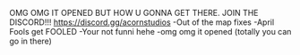 OMG OMG IT OPENED BUT HOW U GONNA GET THERE. JOIN THE DISCORD!!! https://discord.gg/acornstudios
-Out of the map fixes
-April Fools get FOOLED
-Your not funni hehe
-omg omg it opened (totally you can go in there)
